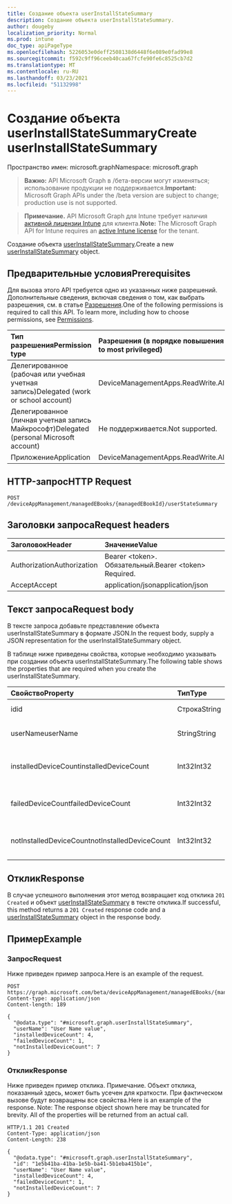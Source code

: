 ```yaml
---
title: Создание объекта userInstallStateSummary
description: Создание объекта userInstallStateSummary.
author: dougeby
localization_priority: Normal
ms.prod: intune
doc_type: apiPageType
ms.openlocfilehash: 5226053e0deff2508138d6448f6e089e0fad99e8
ms.sourcegitcommit: f592c9ff96ceeb40caa67fcfe90fe6c8525cb7d2
ms.translationtype: MT
ms.contentlocale: ru-RU
ms.lasthandoff: 03/23/2021
ms.locfileid: "51132998"
---
```

# <a name="create-userinstallstatesummary"></a><span data-ttu-id="47faa-103">Создание объекта userInstallStateSummary</span><span class="sxs-lookup"><span data-stu-id="47faa-103">Create userInstallStateSummary</span></span>

<span data-ttu-id="47faa-104">Пространство имен: microsoft.graph</span><span class="sxs-lookup"><span data-stu-id="47faa-104">Namespace: microsoft.graph</span></span>

> <span data-ttu-id="47faa-105">**Важно:** API Microsoft Graph в /бета-версии могут изменяться; использование продукции не поддерживается.</span><span class="sxs-lookup"><span data-stu-id="47faa-105">**Important:** Microsoft Graph APIs under the /beta version are subject to change; production use is not supported.</span></span>

> <span data-ttu-id="47faa-106">**Примечание.** API Microsoft Graph для Intune требует наличия [активной лицензии Intune](https://go.microsoft.com/fwlink/?linkid=839381) для клиента.</span><span class="sxs-lookup"><span data-stu-id="47faa-106">**Note:** The Microsoft Graph API for Intune requires an [active Intune license](https://go.microsoft.com/fwlink/?linkid=839381) for the tenant.</span></span>

<span data-ttu-id="47faa-107">Создание объекта [userInstallStateSummary](../resources/intune-books-userinstallstatesummary.md).</span><span class="sxs-lookup"><span data-stu-id="47faa-107">Create a new [userInstallStateSummary](../resources/intune-books-userinstallstatesummary.md) object.</span></span>

## <a name="prerequisites"></a><span data-ttu-id="47faa-108">Предварительные условия</span><span class="sxs-lookup"><span data-stu-id="47faa-108">Prerequisites</span></span>
<span data-ttu-id="47faa-p101">Для вызова этого API требуется одно из указанных ниже разрешений. Дополнительные сведения, включая сведения о том, как выбрать разрешения, см. в статье [Разрешения](/graph/permissions-reference).</span><span class="sxs-lookup"><span data-stu-id="47faa-p101">One of the following permissions is required to call this API. To learn more, including how to choose permissions, see [Permissions](/graph/permissions-reference).</span></span>

|<span data-ttu-id="47faa-111">Тип разрешения</span><span class="sxs-lookup"><span data-stu-id="47faa-111">Permission type</span></span>|<span data-ttu-id="47faa-112">Разрешения (в порядке повышения привилегий)</span><span class="sxs-lookup"><span data-stu-id="47faa-112">Permissions (from least to most privileged)</span></span>|
|:---|:---|
|<span data-ttu-id="47faa-113">Делегированное (рабочая или учебная учетная запись)</span><span class="sxs-lookup"><span data-stu-id="47faa-113">Delegated (work or school account)</span></span>|<span data-ttu-id="47faa-114">DeviceManagementApps.ReadWrite.All</span><span class="sxs-lookup"><span data-stu-id="47faa-114">DeviceManagementApps.ReadWrite.All</span></span>|
|<span data-ttu-id="47faa-115">Делегированное (личная учетная запись Майкрософт)</span><span class="sxs-lookup"><span data-stu-id="47faa-115">Delegated (personal Microsoft account)</span></span>|<span data-ttu-id="47faa-116">Не поддерживается.</span><span class="sxs-lookup"><span data-stu-id="47faa-116">Not supported.</span></span>|
|<span data-ttu-id="47faa-117">Приложение</span><span class="sxs-lookup"><span data-stu-id="47faa-117">Application</span></span>|<span data-ttu-id="47faa-118">DeviceManagementApps.ReadWrite.All</span><span class="sxs-lookup"><span data-stu-id="47faa-118">DeviceManagementApps.ReadWrite.All</span></span>|

## <a name="http-request"></a><span data-ttu-id="47faa-119">HTTP-запрос</span><span class="sxs-lookup"><span data-stu-id="47faa-119">HTTP Request</span></span>
<!-- {
  "blockType": "ignored"
}
-->
``` http
POST /deviceAppManagement/managedEBooks/{managedEBookId}/userStateSummary
```

## <a name="request-headers"></a><span data-ttu-id="47faa-120">Заголовки запроса</span><span class="sxs-lookup"><span data-stu-id="47faa-120">Request headers</span></span>
|<span data-ttu-id="47faa-121">Заголовок</span><span class="sxs-lookup"><span data-stu-id="47faa-121">Header</span></span>|<span data-ttu-id="47faa-122">Значение</span><span class="sxs-lookup"><span data-stu-id="47faa-122">Value</span></span>|
|:---|:---|
|<span data-ttu-id="47faa-123">Authorization</span><span class="sxs-lookup"><span data-stu-id="47faa-123">Authorization</span></span>|<span data-ttu-id="47faa-124">Bearer &lt;token&gt;. Обязательный.</span><span class="sxs-lookup"><span data-stu-id="47faa-124">Bearer &lt;token&gt; Required.</span></span>|
|<span data-ttu-id="47faa-125">Accept</span><span class="sxs-lookup"><span data-stu-id="47faa-125">Accept</span></span>|<span data-ttu-id="47faa-126">application/json</span><span class="sxs-lookup"><span data-stu-id="47faa-126">application/json</span></span>|

## <a name="request-body"></a><span data-ttu-id="47faa-127">Текст запроса</span><span class="sxs-lookup"><span data-stu-id="47faa-127">Request body</span></span>
<span data-ttu-id="47faa-128">В тексте запроса добавьте представление объекта userInstallStateSummary в формате JSON.</span><span class="sxs-lookup"><span data-stu-id="47faa-128">In the request body, supply a JSON representation for the userInstallStateSummary object.</span></span>

<span data-ttu-id="47faa-129">В таблице ниже приведены свойства, которые необходимо указывать при создании объекта userInstallStateSummary.</span><span class="sxs-lookup"><span data-stu-id="47faa-129">The following table shows the properties that are required when you create the userInstallStateSummary.</span></span>

|<span data-ttu-id="47faa-130">Свойство</span><span class="sxs-lookup"><span data-stu-id="47faa-130">Property</span></span>|<span data-ttu-id="47faa-131">Тип</span><span class="sxs-lookup"><span data-stu-id="47faa-131">Type</span></span>|<span data-ttu-id="47faa-132">Описание</span><span class="sxs-lookup"><span data-stu-id="47faa-132">Description</span></span>|
|:---|:---|:---|
|<span data-ttu-id="47faa-133">id</span><span class="sxs-lookup"><span data-stu-id="47faa-133">id</span></span>|<span data-ttu-id="47faa-134">Строка</span><span class="sxs-lookup"><span data-stu-id="47faa-134">String</span></span>|<span data-ttu-id="47faa-135">Ключ объекта.</span><span class="sxs-lookup"><span data-stu-id="47faa-135">Key of the entity.</span></span>|
|<span data-ttu-id="47faa-136">userName</span><span class="sxs-lookup"><span data-stu-id="47faa-136">userName</span></span>|<span data-ttu-id="47faa-137">String</span><span class="sxs-lookup"><span data-stu-id="47faa-137">String</span></span>|<span data-ttu-id="47faa-138">Имя пользователя.</span><span class="sxs-lookup"><span data-stu-id="47faa-138">User name.</span></span>|
|<span data-ttu-id="47faa-139">installedDeviceCount</span><span class="sxs-lookup"><span data-stu-id="47faa-139">installedDeviceCount</span></span>|<span data-ttu-id="47faa-140">Int32</span><span class="sxs-lookup"><span data-stu-id="47faa-140">Int32</span></span>|<span data-ttu-id="47faa-141">Количество установленных устройств.</span><span class="sxs-lookup"><span data-stu-id="47faa-141">Installed Device Count.</span></span>|
|<span data-ttu-id="47faa-142">failedDeviceCount</span><span class="sxs-lookup"><span data-stu-id="47faa-142">failedDeviceCount</span></span>|<span data-ttu-id="47faa-143">Int32</span><span class="sxs-lookup"><span data-stu-id="47faa-143">Int32</span></span>|<span data-ttu-id="47faa-144">Количество устройств со сбоями.</span><span class="sxs-lookup"><span data-stu-id="47faa-144">Failed Device Count.</span></span>|
|<span data-ttu-id="47faa-145">notInstalledDeviceCount</span><span class="sxs-lookup"><span data-stu-id="47faa-145">notInstalledDeviceCount</span></span>|<span data-ttu-id="47faa-146">Int32</span><span class="sxs-lookup"><span data-stu-id="47faa-146">Int32</span></span>|<span data-ttu-id="47faa-147">Количество не установленных устройств.</span><span class="sxs-lookup"><span data-stu-id="47faa-147">Not installed device count.</span></span>|



## <a name="response"></a><span data-ttu-id="47faa-148">Отклик</span><span class="sxs-lookup"><span data-stu-id="47faa-148">Response</span></span>
<span data-ttu-id="47faa-149">В случае успешного выполнения этот метод возвращает код отклика `201 Created` и объект [userInstallStateSummary](../resources/intune-books-userinstallstatesummary.md) в тексте отклика.</span><span class="sxs-lookup"><span data-stu-id="47faa-149">If successful, this method returns a `201 Created` response code and a [userInstallStateSummary](../resources/intune-books-userinstallstatesummary.md) object in the response body.</span></span>

## <a name="example"></a><span data-ttu-id="47faa-150">Пример</span><span class="sxs-lookup"><span data-stu-id="47faa-150">Example</span></span>

### <a name="request"></a><span data-ttu-id="47faa-151">Запрос</span><span class="sxs-lookup"><span data-stu-id="47faa-151">Request</span></span>
<span data-ttu-id="47faa-152">Ниже приведен пример запроса.</span><span class="sxs-lookup"><span data-stu-id="47faa-152">Here is an example of the request.</span></span>
``` http
POST https://graph.microsoft.com/beta/deviceAppManagement/managedEBooks/{managedEBookId}/userStateSummary
Content-type: application/json
Content-length: 189

{
  "@odata.type": "#microsoft.graph.userInstallStateSummary",
  "userName": "User Name value",
  "installedDeviceCount": 4,
  "failedDeviceCount": 1,
  "notInstalledDeviceCount": 7
}
```

### <a name="response"></a><span data-ttu-id="47faa-153">Отклик</span><span class="sxs-lookup"><span data-stu-id="47faa-153">Response</span></span>
<span data-ttu-id="47faa-p102">Ниже приведен пример отклика. Примечание. Объект отклика, показанный здесь, может быть усечен для краткости. При фактическом вызове будут возвращены все свойства.</span><span class="sxs-lookup"><span data-stu-id="47faa-p102">Here is an example of the response. Note: The response object shown here may be truncated for brevity. All of the properties will be returned from an actual call.</span></span>
``` http
HTTP/1.1 201 Created
Content-Type: application/json
Content-Length: 238

{
  "@odata.type": "#microsoft.graph.userInstallStateSummary",
  "id": "1e5b41ba-41ba-1e5b-ba41-5b1eba415b1e",
  "userName": "User Name value",
  "installedDeviceCount": 4,
  "failedDeviceCount": 1,
  "notInstalledDeviceCount": 7
}
```




